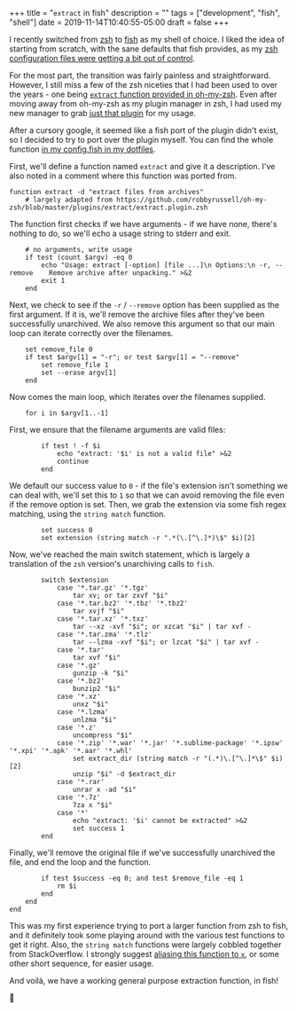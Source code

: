 +++
title = "`extract` in fish"
description = ""
tags = ["development", "fish", "shell"]
date = 2019-11-14T10:40:55-05:00
draft = false
+++

I recently switched from [zsh](https://en.wikipedia.org/wiki/Z_shell) to [fish](https://fishshell.com/) as my shell of choice.
I liked the idea of starting from scratch, with the sane defaults that fish provides, as my [zsh configuration files were getting a bit out of control](https://github.com/svanburen/dotfiles/blob/master/zshrc).

For the most part, the transition was fairly painless and straightforward.
However, I still miss a few of the zsh niceties that I had been used to over the years - one being [`extract` function provided in oh-my-zsh](https://github.com/robbyrussell/oh-my-zsh/blob/master/plugins/extract/extract.plugin.zsh).
Even after moving away from oh-my-zsh as my plugin manager in zsh, I had used my new manager to grab [just that plugin](https://github.com/svanburen/dotfiles/blob/74dd7a02b83ca1874d721e242e0f466ca1f65692/zshrc#L13-L14) for my usage.

After a cursory google, it seemed like a fish port of the plugin didn't exist, so I decided to try to port over the plugin myself.
You can find the whole function [in my config.fish in my dotfiles](https://github.com/svanburen/dotfiles/blob/9e62163c674f3fef58a12d752daa78b4c5eeecbe/config.fish#L65-L125).

First, we'll define a function named `extract` and give it a description.
I've also noted in a comment where this function was ported from.

```fish
function extract -d "extract files from archives"
    # largely adapted from https://github.com/robbyrussell/oh-my-zsh/blob/master/plugins/extract/extract.plugin.zsh
```

The function first checks if we have arguments - if we have none, there's nothing to do, so we'll echo a usage string to stderr and exit.

```fish
    # no arguments, write usage
    if test (count $argv) -eq 0
        echo "Usage: extract [-option] [file ...]\n Options:\n -r, --remove    Remove archive after unpacking." >&2
        exit 1
    end
```

Next, we check to see if the `-r` / `--remove` option has been supplied as the first argument.
If it is, we'll remove the archive files after they've been successfully unarchived.
We also remove this argument so that our main loop can iterate correctly over the filenames.

```fish
    set remove_file 0
    if test $argv[1] = "-r"; or test $argv[1] = "--remove"
        set remove_file 1
        set --erase argv[1]
    end
```

Now comes the main loop, which iterates over the filenames supplied.

```fish
    for i in $argv[1..-1]
```

First, we ensure that the filename arguments are valid files:

```fish
        if test ! -f $i
            echo "extract: '$i' is not a valid file" >&2
            continue
        end
```

We default our success value to `0` - if the file's extension isn't something we can deal with, we'll set this to `1` so that we can avoid removing the file even if the remove option is set.
Then, we grab the extension via some fish regex matching, using the `string match` function.

```fish
        set success 0
        set extension (string match -r ".*(\.[^\.]*)\$" $i)[2]
```

Now, we've reached the main switch statement, which is largely a translation of the `zsh` version's unarchiving calls to `fish`.

```fish
        switch $extension
            case '*.tar.gz' '*.tgz'
                tar xv; or tar zxvf "$i"
            case '*.tar.bz2' '*.tbz' '*.tbz2'
                tar xvjf "$i"
            case '*.tar.xz' '*.txz'
                tar --xz -xvf "$i"; or xzcat "$i" | tar xvf -
            case '*.tar.zma' '*.tlz'
                tar --lzma -xvf "$i"; or lzcat "$i" | tar xvf -
            case '*.tar'
                tar xvf "$i"
            case '*.gz'
                gunzip -k "$i"
            case '*.bz2'
                bunzip2 "$i"
            case '*.xz'
                unxz "$i"
            case '*.lzma'
                unlzma "$i"
            case '*.z'
                uncompress "$i"
            case '*.zip' '*.war' '*.jar' '*.sublime-package' '*.ipsw' '*.xpi' '*.apk' '*.aar' '*.whl'
                set extract_dir (string match -r "(.*)\.[^\.]*\$" $i)[2]
                unzip "$i" -d $extract_dir
            case '*.rar'
                unrar x -ad "$i"
            case '*.7z'
                7za x "$i"
            case '*'
                echo "extract: '$i' cannot be extracted" >&2
                set success 1
        end
```

Finally, we'll remove the original file if we've successfully unarchived the file, and end the loop and the function.

```fish
        if test $success -eq 0; and test $remove_file -eq 1
            rm $i
        end
    end
end
```

This was my first experience trying to port a larger function from zsh to fish, and it definitely took some playing around with the various test functions to get it right.
Also, the `string match` functions were largely cobbled together from StackOverflow.
I strongly suggest [aliasing this function to `x`](https://github.com/svanburen/dotfiles/blob/9e62163c674f3fef58a12d752daa78b4c5eeecbe/config.fish#L21), or some other short sequence, for easier usage.

And voilà, we have a working general purpose extraction function, in fish!

🐠
